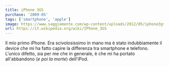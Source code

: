 ```yaml
---
title: iPhone 3GS
purchase: '2009-05'
tags: ['smartphone', 'apple']
image: https://www.saggiamente.com/wp-content/uploads/2012/05/iphone3gs.png
url: https://it.wikipedia.org/wiki/IPhone_3GS
---
```


Il mio primo iPhone. Era scivolosissimo in mano ma è stato indubbiamente il device che mi ha fatto capire la differenza tra smartphone e telefono. L'unico difetto, sia per me che in generale, è che mi ha portato all'abbandono (*e poi la morte*) dell'iPod.